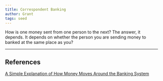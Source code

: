 ```yaml
---
title: Correspondent Banking
author: Grant
tags: seed
---
```

How is one money sent from one person to the next? The answer, it depends. It depends on whether the person you are sending money to banked at the same place as you?

---

## References

[A Simple Explanation of How Money Moves Around the Banking System](https://gendal.me/2013/11/24/a-simple-explanation-of-how-money-moves-around-the-banking-system/)
